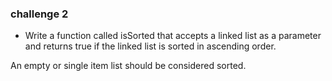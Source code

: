 
### challenge 2
* Write a function called isSorted that accepts a linked list as
a parameter and returns true if the linked list is sorted in
ascending order.

An empty or single item list should be considered sorted.